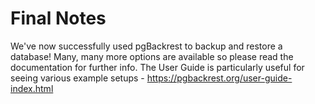 # Final Notes 

We've now successfully used pgBackrest to backup and restore a database! Many, many more options are available so please read the documentation for further info. The User Guide is particularly useful for seeing various example setups - https://pgbackrest.org/user-guide-index.html
